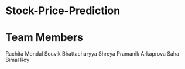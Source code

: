 # Stock-Price-Prediction
# Team Members
Rachita Mondal
Souvik Bhattacharyya
Shreya Pramanik
Arkaprova Saha
Bimal Roy
